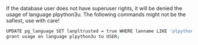 If the database user does not have superuser rights, it will be denied the usage of language plpython3u. The following commands might not be the safiest, use with care!

```sh
UPDATE pg_language SET lanpltrusted = true WHERE lanname LIKE 'plpython3u';
grant usage on language plpython3u to USER;
```

